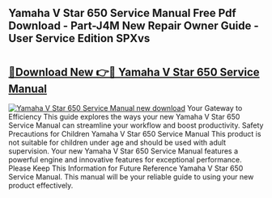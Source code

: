 ## Yamaha V Star 650 Service Manual Free Pdf Download - Part-J4M New Repair Owner Guide - User Service Edition SPXvs

# <h2><a href="http://bc13121.oget.top/?id=Yamaha+V+Star+650+Service+Manual">🔗Download New 👉🔴 Yamaha V Star 650 Service Manual</a></h2>

[![Yamaha V Star 650 Service Manual new download](https://i.imgur.com/5g1atiW.png)](http://bc13121.oget.top/?id=Yamaha+V+Star+650+Service+Manual)
Your Gateway to Efficiency This guide explores the ways your new Yamaha V Star 650 Service Manual can streamline your workflow and boost productivity. Safety Precautions for Children Yamaha V Star 650 Service Manual This product is not suitable for children under age and should be used with adult supervision. Your new Yamaha V Star 650 Service Manual features a powerful engine and innovative features for exceptional performance. Please Keep This Information for Future Reference Yamaha V Star 650 Service Manual. This manual will be your reliable guide to using your new product effectively.
